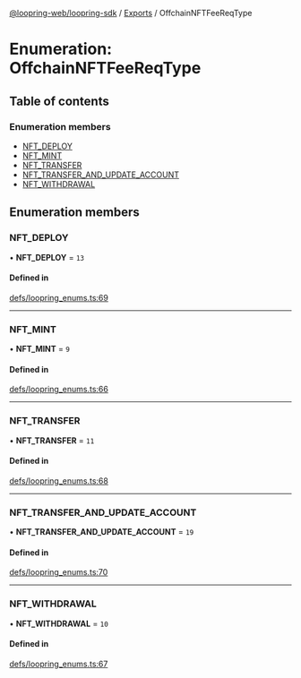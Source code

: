 [@loopring-web/loopring-sdk](../README.md) / [Exports](../modules.md) / OffchainNFTFeeReqType

# Enumeration: OffchainNFTFeeReqType

## Table of contents

### Enumeration members

- [NFT\_DEPLOY](OffchainNFTFeeReqType.md#nft_deploy)
- [NFT\_MINT](OffchainNFTFeeReqType.md#nft_mint)
- [NFT\_TRANSFER](OffchainNFTFeeReqType.md#nft_transfer)
- [NFT\_TRANSFER\_AND\_UPDATE\_ACCOUNT](OffchainNFTFeeReqType.md#nft_transfer_and_update_account)
- [NFT\_WITHDRAWAL](OffchainNFTFeeReqType.md#nft_withdrawal)

## Enumeration members

### NFT\_DEPLOY

• **NFT\_DEPLOY** = `13`

#### Defined in

[defs/loopring_enums.ts:69](https://github.com/Loopring/loopring_sdk/blob/24fdf4c/src/defs/loopring_enums.ts#L69)

___

### NFT\_MINT

• **NFT\_MINT** = `9`

#### Defined in

[defs/loopring_enums.ts:66](https://github.com/Loopring/loopring_sdk/blob/24fdf4c/src/defs/loopring_enums.ts#L66)

___

### NFT\_TRANSFER

• **NFT\_TRANSFER** = `11`

#### Defined in

[defs/loopring_enums.ts:68](https://github.com/Loopring/loopring_sdk/blob/24fdf4c/src/defs/loopring_enums.ts#L68)

___

### NFT\_TRANSFER\_AND\_UPDATE\_ACCOUNT

• **NFT\_TRANSFER\_AND\_UPDATE\_ACCOUNT** = `19`

#### Defined in

[defs/loopring_enums.ts:70](https://github.com/Loopring/loopring_sdk/blob/24fdf4c/src/defs/loopring_enums.ts#L70)

___

### NFT\_WITHDRAWAL

• **NFT\_WITHDRAWAL** = `10`

#### Defined in

[defs/loopring_enums.ts:67](https://github.com/Loopring/loopring_sdk/blob/24fdf4c/src/defs/loopring_enums.ts#L67)
